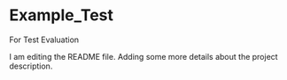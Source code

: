 
# Example_Test
For Test Evaluation

I am editing the README file. Adding some more details about the project description.


